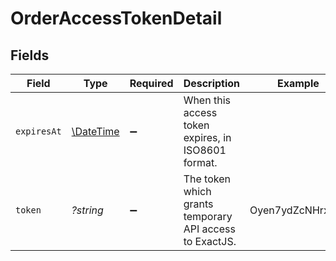 # OrderAccessTokenDetail


## Fields

| Field                                                         | Type                                                          | Required                                                      | Description                                                   | Example                                                       |
| ------------------------------------------------------------- | ------------------------------------------------------------- | ------------------------------------------------------------- | ------------------------------------------------------------- | ------------------------------------------------------------- |
| `expiresAt`                                                   | [\DateTime](https://www.php.net/manual/en/class.datetime.php) | :heavy_minus_sign:                                            | When this access token expires, in ISO8601 format.            |                                                               |
| `token`                                                       | *?string*                                                     | :heavy_minus_sign:                                            | The token which grants temporary API access to ExactJS.       | Oyen7ydZcNHrxk4x                                              |